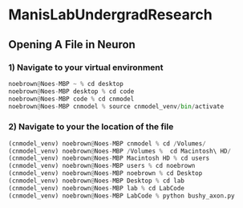 # ManisLabUndergradResearch

## Opening A File in Neuron 

### 1) Navigate to your virtual environment
```python
noebrown@Noes-MBP ~ % cd desktop
noebrown@Noes-MBP desktop % cd code
noebrown@Noes-MBP code % cd cnmodel
noebrown@Noes-MBP cnmodel % source cnmodel_venv/bin/activate
```

### 2) Navigate to your the location of the file
``` python
(cnmodel_venv) noebrown@Noes-MBP cnmodel % cd /Volumes/   
(cnmodel_venv) noebrown@Noes-MBP /Volumes %  cd Macintosh\ HD/
(cnmodel_venv) noebrown@Noes-MBP Macintosh HD % cd users
(cnmodel_venv) noebrown@Noes-MBP users % cd noebrown
(cnmodel_venv) noebrown@Noes-MBP noebrown % cd Desktop
(cnmodel_venv) noebrown@Noes-MBP Desktop % cd lab
(cnmodel_venv) noebrown@Noes-MBP lab % cd LabCode
(cnmodel_venv) noebrown@Noes-MBP LabCode % python bushy_axon.py
```

